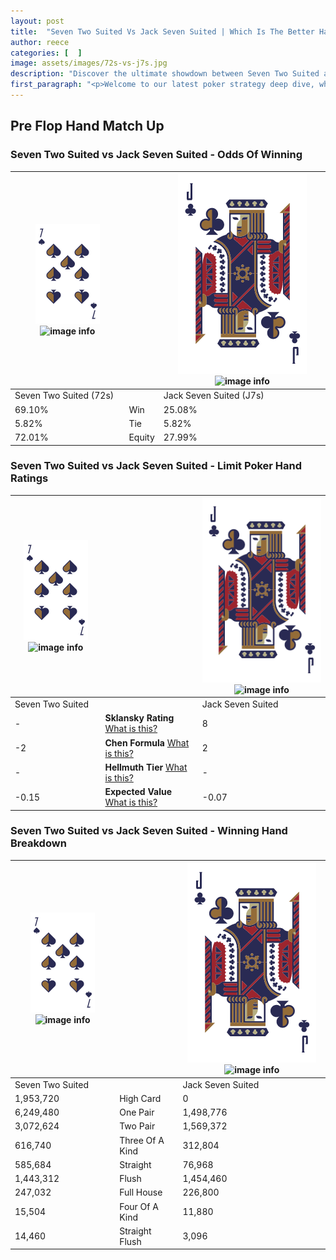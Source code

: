 ```yaml
---
layout: post
title:  "Seven Two Suited Vs Jack Seven Suited | Which Is The Better Hand In Poker? A Complete Guide"
author: reece
categories: [  ]
image: assets/images/72s-vs-j7s.jpg
description: "Discover the ultimate showdown between Seven Two Suited and Jack Seven Suited in poker! Uncover the odds, strategies, and scenarios where one hand triumphs over the other. Get ready to up your poker game with this thrilling analysis."
first_paragraph: "<p>Welcome to our latest poker strategy deep dive, where we're pitting two distinct hands against each other in a high-stakes showdown: Seven Two Suited vs Jack Seven Suited.</p><p>In the dynamic world of poker, every decision counts, and knowing which hand holds the upper hand is key to your success at the table.</p><p>In this article, we'll dissect these two hands, explore the scenarios where one dominates the other, and equip you with the knowledge to make strategic choices that can tip the odds in your favor.</p><p>Get ready to unravel the intriguing dynamics of these poker hands and elevate your game to new heights.</p>"
---
```




[comment]: # (sp0)

## Pre Flop Hand Match Up

<div class="table hand-ratings" markdown="1"> 



### Seven Two Suited vs Jack Seven Suited - Odds Of Winning


    
| ![image info](assets/images/hand1/7.png) ![image info](assets/images/hand1/2s.png) |  | ![image info](assets/images/hand2/J.png) ![image info](assets/images/hand2/7s.png) |
| -------- | -------- | -------- |
| Seven Two Suited (72s) |  | Jack Seven Suited (J7s) |
| 69.10% | Win | 25.08% |
| 5.82% | Tie | 5.82% |
| 72.01% | Equity | 27.99% |




[comment]: # (sp1)



### Seven Two Suited vs Jack Seven Suited - Limit Poker Hand Ratings


    
| ![image info](assets/images/hand1/7.png) ![image info](assets/images/hand1/2s.png) |  | ![image info](assets/images/hand2/J.png) ![image info](assets/images/hand2/7s.png) |
| -------- | -------- | -------- |
| Seven Two Suited |  | Jack Seven Suited |
| - | **Sklansky Rating** [What is this?](/sklansky-rating-explained) | 8 |
| -2 | **Chen Formula** [What is this?](/chen-formula-explained) | 2 |
| - | **Hellmuth Tier** [What is this?](/Hellmuth-tier-explained) | - |
| -0.15 | **Expected Value** [What is this?](/expected-value-explained) | -0.07 |




[comment]: # (sp2)



### Seven Two Suited vs Jack Seven Suited - Winning Hand Breakdown


    
| ![image info](assets/images/hand1/7.png) ![image info](assets/images/hand1/2s.png) |  | ![image info](assets/images/hand2/J.png) ![image info](assets/images/hand2/7s.png) |
| -------- | -------- | -------- |
| Seven Two Suited |  | Jack Seven Suited |
| 1,953,720 | High Card | 0 |
| 6,249,480 | One Pair | 1,498,776 |
| 3,072,624 | Two Pair | 1,569,372 |
| 616,740 | Three Of A Kind | 312,804 |
| 585,684 | Straight | 76,968 |
| 1,443,312 | Flush | 1,454,460 |
| 247,032 | Full House | 226,800 |
| 15,504 | Four Of A Kind | 11,880 |
| 14,460 | Straight Flush | 3,096 |




[comment]: # (sp3)



</div>

[comment]: # (sp4)



[comment]: # (sp5)

